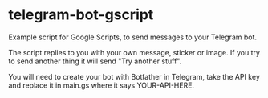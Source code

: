 # telegram-bot-gscript
Example script for Google Scripts, to send messages to your Telegram bot.

The script replies to you with your own message, sticker or image. If you try to send another thing it will send "Try another stuff".

You will need to create your bot with Botfather in Telegram, take the API key and replace it in main.gs where it says YOUR-API-HERE.

